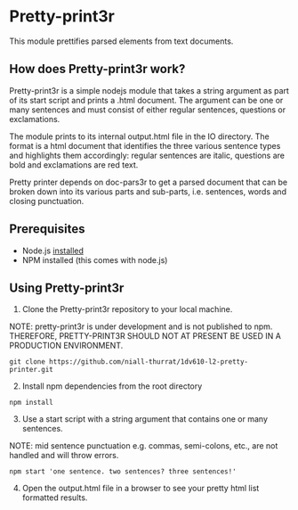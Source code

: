 # Pretty-print3r

This module prettifies parsed elements from text documents.

## How does Pretty-print3r work?

Pretty-print3r is a simple nodejs module that takes a string argument as part of its start script and prints a .html document. The argument can be one or many sentences and must consist of either regular sentences, questions or exclamations.

The module prints to its internal output.html file in the IO directory. The format is a html document that identifies the three various sentence types and highlights them accordingly: regular sentences are italic, questions are bold and exclamations are red text.

Pretty printer depends on doc-pars3r to get a parsed document that can be broken down into its various parts and sub-parts, i.e. sentences, words and closing punctuation.

## Prerequisites

- Node.js [installed](https://nodejs.org/en/download/)
- NPM installed (this comes with node.js)

## Using Pretty-print3r

1. Clone the Pretty-print3r repository to your local machine.

NOTE: pretty-print3r is under development and is not published to npm. THEREFORE, PRETTY-PRINT3R SHOULD NOT AT PRESENT BE USED IN A PRODUCTION ENVIRONMENT.

```
git clone https://github.com/niall-thurrat/1dv610-l2-pretty-printer.git
```

2. Install npm dependencies from the root directory

```
npm install
```

3. Use a start script with a string argument that contains one or many sentences.

NOTE: mid sentence punctuation e.g. commas, semi-colons, etc., are not handled and will throw errors.

```
npm start 'one sentence. two sentences? three sentences!'
```

4. Open the output.html file in a browser to see your pretty html list formatted results.
